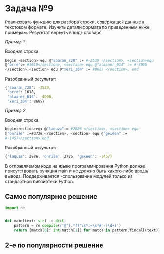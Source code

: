 #  Задача №9

Реализовать функцию для разбора строки, содержащей данные в текстовом формате. Изучить детали формата по приведенным ниже примерам. Результат вернуть в виде словаря.

*Пример 1*

Входная строка:

```bash
begin <section> equ @"soaran_728" := #-2539 </section>, <section>equ
@"orre":= #1618</section>, <section> equ @"alaaner_614" := #-4006
</section>,<section> equ @"xeri_304" := #8685 </section>, end
```

Разобранный результат:

```bash
{'soaran_728': -2539,
 'orre': 1618,
 'alaaner_614': -4006,
 'xeri_304': 8685}
```

*Пример 2*

Входная строка:

```bash
begin<section>equ @"laquza":= #2886 </section>, <section> equ
@"onrile" :=#3726 </section>, <section> equ @"gexeen" :=
#-1457</section>,end
```

Разобранный результат:

```bash
{'laquza': 2886, 'onrile': 3726, 'gexeen': -1457}
```

В отправляемом коде на языке программирования Python должна присутствовать функция main и не должно быть какого-либо ввода/вывода. Поддерживается использование модулей только из стандартной библиотеки Python.

## Самое популярное решение

```python
import re


def main(text: str) -> dict:
    pattern = re.compile(r'@"(.*?)"\s*:=\s*#(-?\d+)')
    return {match[0]: int(match[1]) for match in pattern.findall(text)}

```

## 2-е по популярности решение

```python

```
